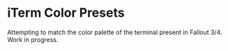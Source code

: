 # iTerm Color Presets

Attempting to match the color palette of the terminal present in Fallout 3/4. Work in progress.